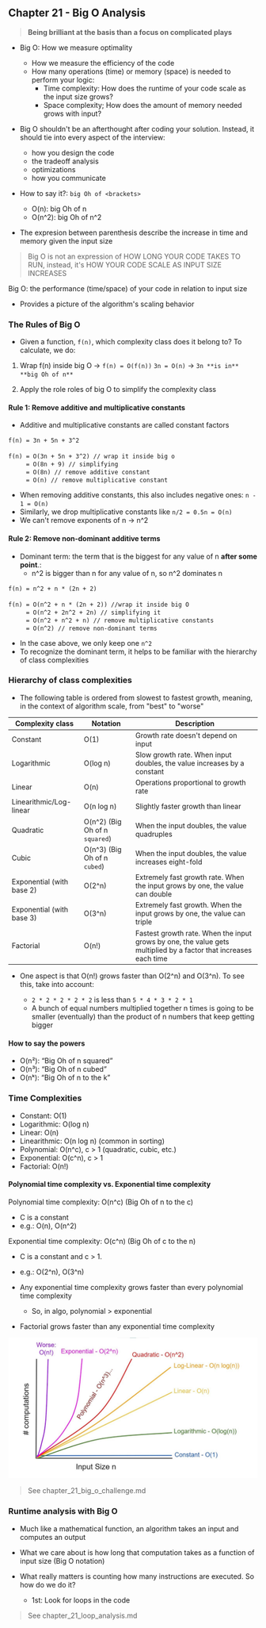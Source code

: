 ## Chapter 21 - Big O Analysis

> **Being brilliant at the basis than a focus on complicated plays**

- Big O: How we measure optimality

  - How we measure the efficiency of the code
  - How many operations (time) or memory (space) is needed to perform your logic:
    - Time complexity: How does the runtime of your code scale as the input size grows?
    - Space complexity; How does the amount of memory needed grows with input?

- Big O shouldn't be an afterthought after coding your solution. Instead, it should tie into every aspect of the interview:

  - how you design the code
  - the tradeoff analysis
  - optimizations
  - how you communicate

- How to say it?: `big Oh of <brackets>`

  - O(n): big Oh of n
  - O(n^2): big Oh of n^2

- The expresion between parenthesis describe the increase in time and memory given the input size

> Big O is not an expression of HOW LONG YOUR CODE TAKES TO RUN, instead, it's HOW YOUR CODE SCALE AS INPUT SIZE INCREASES

Big O: the performance (time/space) of your code in relation to input size

- Provides a picture of the algorithm's scaling behavior

### The Rules of Big O

- Given a function, `f(n)`, which complexity class does it belong to? To calculate, we do:

1. Wrap f(n) inside big O -> `f(n) = O(f(n))`
   `3n = O(n)` -> `3n **is in** **big Oh of n**`

2. Apply the role roles of big O to simplify the complexity class

#### Rule 1: Remove additive and multiplicative constants

- Additive and multiplicative constants are called constant factors

```
f(n) = 3n + 5n + 3^2

f(n) = O(3n + 5n + 3^2) // wrap it inside big o
     = O(8n + 9) // simplifying
     = O(8n) // remove additive constant
     = O(n) // remove multiplicative constant
```

- When removing additive constants, this also includes negative ones: `n - 1 = O(n)`
- Similarly, we drop multiplicative constants like `n/2 = 0.5n = O(n)`
- We can't remove exponents of n -> n^2

#### Rule 2: Remove non-dominant additive terms

- Dominant term: the term that is the biggest for any value of n **after some point**.:
  - n^2 is bigger than n for any value of n, so n^2 dominates n

```
f(n) = n^2 + n * (2n + 2)

f(n) = O(n^2 + n * (2n + 2)) //wrap it inside big O
     = O(n^2 + 2n^2 + 2n) // simplifying it
     = O(n^2 + n^2 + n) // remove multiplicative constants
     = O(n^2) // remove non-dominant terms
```

- In the case above, we only keep one `n^2`
- To recognize the dominant term, it helps to be familiar with the hierarchy of class complexities

### Hierarchy of class complexities

- The following table is ordered from slowest to fastest growth, meaning, in the context of algorithm scale, from "best" to "worse"

| Complexity class          | Notation                       | Description                                                                                                      |
| ------------------------- | ------------------------------ | ---------------------------------------------------------------------------------------------------------------- |
| Constant                  | O(1)                           | Growth rate doesn't depend on input                                                                              |
| Logarithmic               | O(log n)                       | Slow growth rate. When input doubles, the value increases by a constant                                          |
| Linear                    | O(n)                           | Operations proportional to growth rate                                                                           |
| Linearithmic/Log-linear   | O(n log n)                     | Slightly faster growth than linear                                                                               |
| Quadratic                 | O(n^2) (Big Oh of n `squared`) | When the input doubles, the value quadruples                                                                     |
| Cubic                     | O(n^3) (Big Oh of n `cubed`)   | When the input doubles, the value increases eight-fold                                                           |
| Exponential (with base 2) | O(2^n)                         | Extremely fast growth rate. When the input grows by one, the value can double                                    |
| Exponential (with base 3) | O(3^n)                         | Extremely fast growth. When the input grows by one, the value can triple                                         |
| Factorial                 | O(n!)                          | Fastest growth rate. When the input grows by one, the value gets multiplied by a factor that increases each time |

- One aspect is that O(n!) grows faster than O(2^n) and O(3^n). To see this, take into account:

  - `2 * 2 * 2 * 2 * 2` is less than `5 * 4 * 3 * 2 * 1`
  - A bunch of equal numbers multiplied together n times is going to be smaller (eventually) than the product of n numbers that keep getting bigger

#### How to say the powers

- O(n²): “Big Oh of n squared”
- O(n³): “Big Oh of n cubed”
- O(nᵏ): “Big Oh of n to the k”

### Time Complexities

- Constant: O(1)
- Logarithmic: O(log n)
- Linear: O(n)
- Linearithmic: O(n log n) (common in sorting)
- Polynomial: O(n^c), c > 1 (quadratic, cubic, etc.)
- Exponential: O(c^n), c > 1
- Factorial: O(n!)

#### Polynomial time complexity vs. Exponential time complexity

Polynomial time complexity: O(n^c) (Big Oh of n to the c)

- C is a constant
- e.g.: O(n), O(n^2)

Exponential time complexity: O(c^n) (Big Oh of c to the n)

- C is a constant and c > 1.
- e.g.: O(2^n), O(3^n)

- Any exponential time complexity grows faster than every polynomial time complexity
  - So, in algo, polynomial > exponential
- Factorial grows faster than any exponential time complexity

![alt text](image.png)

> See chapter_21_big_o_challenge.md

### Runtime analysis with Big O

- Much like a mathematical function, an algorithm takes an input and computes an output
- What we care about is how long that computation takes as a function of input size (Big O notation)

- What really matters is counting how many instructions are executed. So how do we do it?
  - 1st: Look for loops in the code

> See chapter_21_loop_analysis.md
